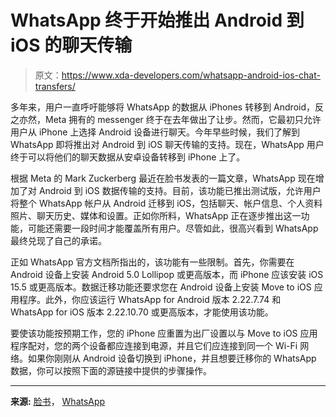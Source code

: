 # WhatsApp 终于开始推出 Android 到 iOS 的聊天传输

> 原文：<https://www.xda-developers.com/whatsapp-android-ios-chat-transfers/>

多年来，用户一直呼吁能够将 WhatsApp 的数据从 iPhones 转移到 Android，反之亦然，Meta 拥有的 messenger 终于在去年做出了让步。然而，它最初只允许用户从 iPhone 上选择 Android 设备进行聊天。今年早些时候，我们了解到 WhatsApp 即将推出对 Android 到 iOS 聊天传输的支持。现在，WhatsApp 用户终于可以将他们的聊天数据从安卓设备转移到 iPhone 上了。

根据 Meta 的 Mark Zuckerberg 最近在脸书发表的一篇文章，WhatsApp 现在增加了对 Android 到 iOS 数据传输的支持。目前，该功能已推出测试版，允许用户将整个 WhatsApp 帐户从 Android 迁移到 iOS，包括聊天、帐户信息、个人资料照片、聊天历史、媒体和设置。正如你所料，WhatsApp 正在逐步推出这一功能，可能还需要一段时间才能覆盖所有用户。尽管如此，很高兴看到 WhatsApp 最终兑现了自己的承诺。

正如 WhatsApp 官方文档所指出的，该功能有一些限制。首先，你需要在 Android 设备上安装 Android 5.0 Lollipop 或更高版本，而 iPhone 应该安装 iOS 15.5 或更高版本。数据迁移功能还要求您在 Android 设备上安装 Move to iOS 应用程序。此外，你应该运行 WhatsApp for Android 版本 2.22.7.74 和 WhatsApp for iOS 版本 2.22.10.70 或更高版本，才能使用该功能。

要使该功能按预期工作，您的 iPhone 应重置为出厂设置以与 Move to iOS 应用程序配对，您的两个设备都应连接到电源，并且它们应连接到同一个 Wi-Fi 网络。如果你刚刚从 Android 设备切换到 iPhone，并且想要迁移你的 WhatsApp 数据，你可以按照下面的源链接中提供的步骤操作。

* * *

**来源:** [脸书](https://www.facebook.com/zuck/posts/pfbid02hFseikZPCFSs1Augn2hiEsG4aR5qHKXNSjMyKofptGZGtkEvULVfvZp4RrnDkG4Zl)， [WhatsApp](https://faq.whatsapp.com/general/chats/how-to-migrate-your-whatsapp-data-from-android-to-iphone)